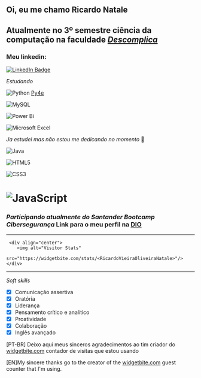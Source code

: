 ## Oi, eu me chamo Ricardo Natale
## Atualmente no 3º semestre ciência da computação na faculdade [*Descomplica*](https://descomplica.com.br/faculdade/) 

### Meu linkedin:
[![LinkedIn Badge](https://img.shields.io/badge/linkedin-%230077B5.svg?style=for-the-badge&logo=linkedin&logoColor=white)](https://www.linkedin.com/in/ricardovieiraoliveiranatale/)

*Estudando*

![Python](https://img.shields.io/badge/python-3670A0?style=for-the-badge&logo=python&logoColor=ffdd54) 
[Py4e](https://www.py4e.com)

![MySQL](https://img.shields.io/badge/mysql-%2300f.svg?style=for-the-badge&logo=mysql&logoColor=white)

![Power Bi](https://img.shields.io/badge/power_bi-F2C811?style=for-the-badge&logo=powerbi&logoColor=black)

![Microsoft Excel](https://img.shields.io/badge/Microsoft_Excel-217346?style=for-the-badge&logo=microsoft-excel&logoColor=white)

*Ja estudei mas não estou me dedicando no momento* :closed_book:

![Java](https://img.shields.io/badge/java-%23ED8B00.svg?style=for-the-badge&logo=openjdk&logoColor=white)

![HTML5](https://img.shields.io/badge/html5-%23E34F26.svg?style=for-the-badge&logo=html5&logoColor=white)

![CSS3](https://img.shields.io/badge/css3-%231572B6.svg?style=for-the-badge&logo=css3&logoColor=white)

![JavaScript](https://img.shields.io/badge/javascript-%23323330.svg?style=for-the-badge&logo=javascript&logoColor=%23F7DF1E)
===============================================

### *Participando atualmente do Santander Bootcamp Cibersegurança* Link para o meu perfil na [DIO](https://www.dio.me/users/ricardonataleti)
------
     <div align="center">
        <img alt="Visitor Stats" 
            src="https://widgetbite.com/stats/<RicardoVieiraOliveiraNatale>"/>  
    </div>
----
*Soft skills*
- [x]  Comunicação assertiva
- [x]  Oratória
- [x]  Liderança
- [x]  Pensamento crítico e analítico
- [x]  Proatividade
- [x]  Colaboração
- [x]  Inglês avançado

[PT-BR]
Deixo aqui meus sinceros agradecimentos ao tim criador do [widgetbite.com]() contador de visitas que estou usando

[EN]My sincere thanks go to the creator of the [widgetbite.com]() guest counter that I'm using.